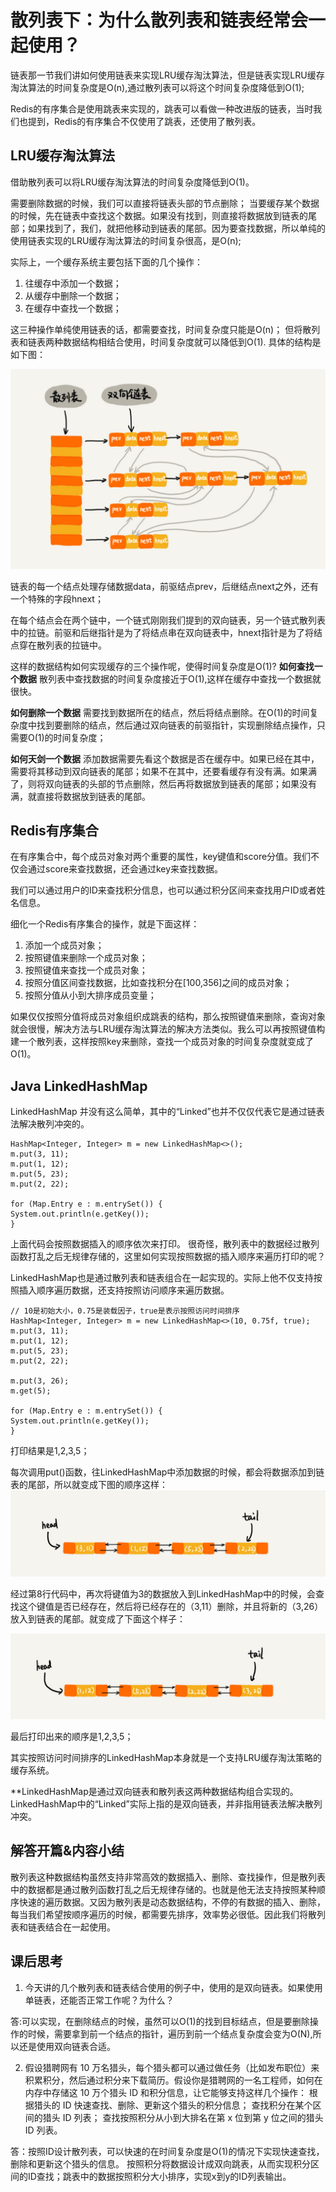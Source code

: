 # 散列表下：为什么散列表和链表经常会一起使用？

链表那一节我们讲如何使用链表来实现LRU缓存淘汰算法，但是链表实现LRU缓存淘汰算法的时间复杂度是O(n),通过散列表可以将这个时间复杂度降低到O(1);

Redis的有序集合是使用跳表来实现的，跳表可以看做一种改进版的链表，当时我们也提到，Redis的有序集合不仅使用了跳表，还使用了散列表。

## LRU缓存淘汰算法
借助散列表可以将LRU缓存淘汰算法的时间复杂度降低到O(1)。

需要删除数据的时候，我们可以直接将链表头部的节点删除；
当要缓存某个数据的时候，先在链表中查找这个数据。如果没有找到，则直接将数据放到链表的尾部；如果找到了，我们，就把他移动到链表的尾部。因为要查找数据，所以单纯的使用链表实现的LRU缓存淘汰算法的时间复杂很高，是O(n);

实际上，一个缓存系统主要包括下面的几个操作：

1. 往缓存中添加一个数据；
2. 从缓存中删除一个数据；
3. 在缓存中查找一个数据；

这三种操作单纯使用链表的话，都需要查找，时间复杂度只能是O(n)；
但将散列表和链表两种数据结构相结合使用，时间复杂度就可以降低到O(1).
具体的结构是如下图：

![LRU散列表](img/LRU散列表.jpg)

链表的每一个结点处理存储数据data，前驱结点prev，后继结点next之外，还有一个特殊的字段hnext；

在每个结点会在两个链中，一个链式刚刚我们提到的双向链表，另一个链式散列表中的拉链。前驱和后继指针是为了将结点串在双向链表中，hnext指针是为了将结点穿在散列表的拉链中。

这样的数据结构如何实现缓存的三个操作呢，使得时间复杂度是O(1)?
**如何查找一个数据** 散列表中查找数据的时间复杂度接近于O(1),这样在缓存中查找一个数据就很快。

**如何删除一个数据** 需要找到数据所在的结点，然后将结点删除。在O(1)的时间复杂度中找到要删除的结点，然后通过双向链表的前驱指针，实现删除结点操作，只需要O(1)的时间复杂度；

**如何天剑一个数据** 添加数据需要先看这个数据是否在缓存中。如果已经在其中，需要将其移动到双向链表的尾部；如果不在其中，还要看缓存有没有满。如果满了，则将双向链表的头部的节点删除，然后再将数据放到链表的尾部；如果没有满，就直接将数据放到链表的尾部。

## Redis有序集合
在有序集合中，每个成员对象对两个重要的属性，key键值和score分值。我们不仅会通过score来查找数据，还会通过key来查找数据。

我们可以通过用户的ID来查找积分信息，也可以通过积分区间来查找用户ID或者姓名信息。

细化一个Redis有序集合的操作，就是下面这样：

1. 添加一个成员对象；
2. 按照键值来删除一个成员对象；
3. 按照键值来查找一个成员对象；
4. 按照分值区间查找数据，比如查找积分在[100,356]之间的成员对象；
5. 按照分值从小到大排序成员变量；

如果仅仅按照分值将成员对象组织成跳表的结构，那么按照键值来删除，查询对象就会很慢，解决方法与LRU缓存淘汰算法的解决方法类似。我么可以再按照键值构建一个散列表，这样按照key来删除，查找一个成员对象的时间复杂度就变成了O(1)。

## Java LinkedHashMap

LinkedHashMap 并没有这么简单，其中的“Linked”也并不仅仅代表它是通过链表法解决散列冲突的。

    HashMap<Integer, Integer> m = new LinkedHashMap<>();
    m.put(3, 11);
    m.put(1, 12);
    m.put(5, 23);
    m.put(2, 22);

    for (Map.Entry e : m.entrySet()) {
    System.out.println(e.getKey());
    }

上面代码会按照数据插入的顺序依次来打印。
很奇怪，散列表中的数据经过散列函数打乱之后无规律存储的，这里如何实现按照数据的插入顺序来遍历打印的呢？

LinkedHashMap也是通过散列表和链表组合在一起实现的。实际上他不仅支持按照插入顺序遍历数据，还支持按照访问顺序来遍历数据。

    // 10是初始大小，0.75是装载因子，true是表示按照访问时间排序
    HashMap<Integer, Integer> m = new LinkedHashMap<>(10, 0.75f, true);
    m.put(3, 11);
    m.put(1, 12);
    m.put(5, 23);
    m.put(2, 22);

    m.put(3, 26);
    m.get(5);

    for (Map.Entry e : m.entrySet()) {
    System.out.println(e.getKey());
    }

打印结果是1,2,3,5；

每次调用put()函数，往LinkedHashMap中添加数据的时候，都会将数据添加到链表的尾部，所以就变成下图的顺序这样：
![访问顺序1](img/访问顺序1.jpg)

经过第8行代码中，再次将键值为3的数据放入到LinkedHashMap中的时候，会查找这个键值是否已经存在，然后将已经存在的（3,11）删除，并且将新的（3,26）放入到链表的尾部。就变成了下面这个样子：

![访问顺序2](img/访问顺序2.jpg)

最后打印出来的顺序是1,2,3,5；

其实按照访问时间排序的LinkedHashMap本身就是一个支持LRU缓存淘汰策略的缓存系统。

**LinkedHashMap是通过双向链表和散列表这两种数据结构组合实现的。LinkedHashMap中的“Linked”实际上指的是双向链表，并非指用链表法解决散列冲突。

## 解答开篇&内容小结
散列表这种数据结构虽然支持非常高效的数据插入、删除、查找操作，但是散列表中的数据都是通过散列函数打乱之后无规律存储的。也就是他无法支持按照某种顺序快速的遍历数据。又因为散列表是动态数据结构，不停的有数据的插入、删除，每当我们希望按顺序遍历的时候，都需要先排序，效率势必很低。因此我们将散列表和链表结合在一起使用。

## 课后思考
1. 今天讲的几个散列表和链表结合使用的例子中，使用的是双向链表。如果使用单链表，还能否正常工作呢？为什么？

答:可以实现，在删除结点的时候，虽然可以O(1)的找到目标结点，但是要删除操作的时候，需要拿到前一个结点的指针，遍历到前一个结点复杂度会变为O(N),所以还是使用双向链表合适。

2. 假设猎聘网有 10 万名猎头，每个猎头都可以通过做任务（比如发布职位）来积累积分，然后通过积分来下载简历。假设你是猎聘网的一名工程师，如何在内存中存储这 10 万个猎头 ID 和积分信息，让它能够支持这样几个操作：
根据猎头的 ID 快速查找、删除、更新这个猎头的积分信息；
查找积分在某个区间的猎头 ID 列表；
查找按照积分从小到大排名在第 x 位到第 y 位之间的猎头 ID 列表。

答：按照ID设计散列表，可以快速的在时间复杂度是O(1)的情况下实现快速查找，删除和更新这个猎头的信息。
按照积分将数据设计成双向跳表，从而实现积分区间的ID查找；跳表中的数据按照积分大小排序，实现x到y的ID列表输出。

